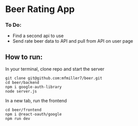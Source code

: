 # Beer Rating App
### To Do:
* Find a second api to use
* Send rate beer data to API and pull from API on user page

## How to run:
In your terminal, clone repo and start the server
```
git clone git@github.com:mfmiller7/beer.git
cd beer/backend
npm i google-auth-library
node server.js
```
In a new tab, run the frontend
```
cd beer/frontend
npm i @react-oauth/google
npm run dev
```
